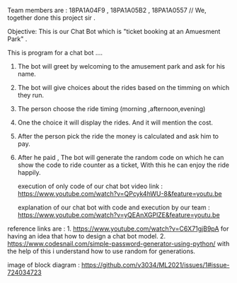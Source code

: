 Team members are : 18PA1A04F9  ,  18PA1A05B2  , 18PA1A0557  // We, together done this project sir .


Objective: This is our Chat Bot which is "ticket booking at an Amuesment Park" .


This is program for a  chat bot ....
1. The bot will greet by welcoming to the amusement park and ask for his name.

2. The bot will give choices about the rides based on the timming on which they run.

3. The person choose the ride timing (morning ,afternoon,evening)

4. One the choice it will display the rides. And it will mention the cost.

5. After the person pick the ride the money is calculated and ask him to pay.

6. After he paid , The bot will generate the random code on which he can show 
   the code to ride counter as a ticket, With this he can enjoy the ride happily.
   
   
   execution of only code of our chat bot video link : https://www.youtube.com/watch?v=QPcyk4hWU-8&feature=youtu.be  
   
   explanation of our chat bot with code and execution by our team : https://www.youtube.com/watch?v=yQEAnXGPlZE&feature=youtu.be

reference links are : 1. https://www.youtube.com/watch?v=C6X71gjB9pA  for having an idea that how to design a chat bot model.
                         2. https://www.codesnail.com/simple-password-generator-using-python/    with the help of this i understand how to use random for generations.

image of block diagram :
https://github.com/v3034/ML2021/issues/1#issue-724034723
